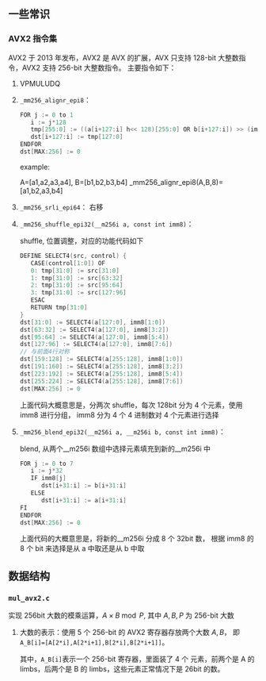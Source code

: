 ## 一些常识

### AVX2 指令集

AVX2 于 2013 年发布，AVX2 是 AVX 的扩展，AVX 只支持 128-bit 大整数指令，AVX2 支持 256-bit 大整数指令。
主要指令如下：

1. VPMULUDQ
2. `_mm256_alignr_epi8`：

   ```c
   FOR j := 0 to 1
      i := j*128
      tmp[255:0] := ((a[i+127:i] h<< 128)[255:0] OR b[i+127:i]) >> (imm8*8)
      dst[i+127:i] := tmp[127:0]
   ENDFOR
   dst[MAX:256] := 0
   ```

   example:

   A=[a1,a2,a3,a4], B=[b1,b2,b3,b4]
   \_mm256_alignr_epi8(A,B,8)=[a1,b2,a3,b4]

3. `_mm256_srli_epi64`：
   右移
4. `_mm256_shuffle_epi32(__m256i a, const int imm8)`：

   shuffle, 位置调整，对应的功能代码如下

   ```c
   DEFINE SELECT4(src, control) {
      CASE(control[1:0]) OF
      0: tmp[31:0] := src[31:0]
      1: tmp[31:0] := src[63:32]
      2: tmp[31:0] := src[95:64]
      3: tmp[31:0] := src[127:96]
      ESAC
      RETURN tmp[31:0]
   }
   dst[31:0] := SELECT4(a[127:0], imm8[1:0])
   dst[63:32] := SELECT4(a[127:0], imm8[3:2])
   dst[95:64] := SELECT4(a[127:0], imm8[5:4])
   dst[127:96] := SELECT4(a[127:0], imm8[7:6])
   // 与前面4行对称
   dst[159:128] := SELECT4(a[255:128], imm8[1:0])
   dst[191:160] := SELECT4(a[255:128], imm8[3:2])
   dst[223:192] := SELECT4(a[255:128], imm8[5:4])
   dst[255:224] := SELECT4(a[255:128], imm8[7:6])
   dst[MAX:256] := 0
   ```

   上面代码大概意思是，分两次 shuffle，每次 128bit 分为 4 个元素，使用 imm8 进行分组，
   imm8 分为 4 个 4 进制数对 4 个元素进行选择

5. `_mm256_blend_epi32(__m256i a, __m256i b, const int imm8)`：

   blend, 从两个\_\_m256i 数组中选择元素填充到新的\_\_m256i 中

   ```c
   FOR j := 0 to 7
      i := j*32
      IF imm8[j]
         dst[i+31:i] := b[i+31:i]
      ELSE
         dst[i+31:i] := a[i+31:i]
   FI
   ENDFOR
   dst[MAX:256] := 0
   ```

   上面代码的大概意思是，将新的\_\_m256i 分成 8 个 32bit 数，
   根据 imm8 的 8 个 bit 来选择是从 a 中取还是从 b 中取

## 数据结构

### `mul_avx2.c`

实现 256bit 大数的模乘运算，$A\times B \bmod P$,
其中 $A, B, P$ 为 256-bit 大数

1. 大数的表示：使用 5 个 256-bit 的 AVX2 寄存器存放两个大数 $A, B$，
   即 `A_B[i]=[A[2*i],A[2*i+1],B[2*i],B[2*i+1]]`。

   其中，`A_B[i]`表示一个 256-bit 寄存器，里面装了 4 个 元素，前两个是 A 的 limbs，后两个是 B 的 limbs，这些元素正常情况下是 26bit 的数。
